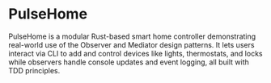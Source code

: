 # PulseHome
PulseHome is a modular Rust-based smart home controller demonstrating real-world use of the Observer and Mediator design patterns. It lets users interact via CLI to add and control devices like lights, thermostats, and locks while observers handle console updates and event logging, all built with TDD principles.
